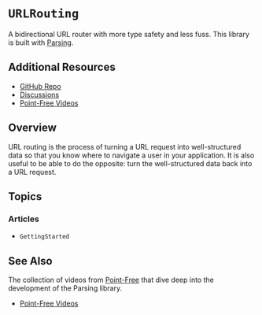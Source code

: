# ``URLRouting``

A bidirectional URL router with more type safety and less fuss. This library is built with [Parsing][swift-parsing].

## Additional Resources

- [GitHub Repo](https://github.com/pointfreeco/swift-parsing)
- [Discussions](https://github.com/pointfreeco/swift-parsing/discussions)
- [Point-Free Videos](https://www.pointfree.co/collections/parsing)

## Overview

URL routing is the process of turning a URL request into well-structured data so that you know where to navigate a user in your application. It is also useful to be able to do the opposite: turn the well-structured data back into a URL request.

## Topics

### Articles

- ``GettingStarted``

## See Also

The collection of videos from [Point-Free](https://www.pointfree.co) that dive deep into the
development of the Parsing library.

* [Point-Free Videos](https://www.pointfree.co/collections/parsing)

[swift-parsing]: http://github.com/pointfreeco/swift-parsing
